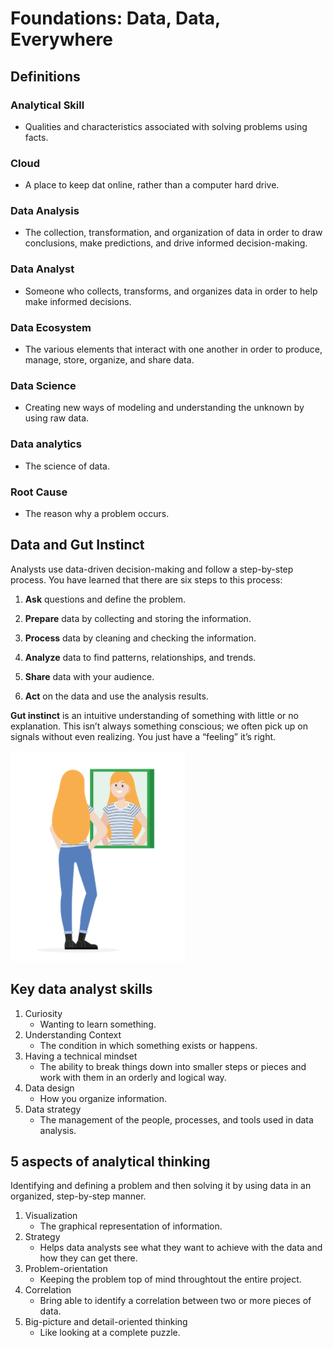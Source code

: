 # Foundations: Data, Data, Everywhere

## Definitions

### Analytical Skill
- Qualities and characteristics associated with solving problems using facts.  
### Cloud
- A place to keep dat online, rather than a computer hard drive.  
### Data Analysis
- The collection, transformation, and organization of data in order to draw conclusions, make predictions, and drive informed decision-making.  

### Data Analyst
- Someone who collects, transforms, and organizes data in order to help make informed decisions.  

### Data Ecosystem
- The various elements that interact with one another in order to produce, manage, store, organize, and share data.  

### Data Science
- Creating new ways of modeling and understanding the unknown by using raw data.  

### Data analytics
- The science of data.  
### Root Cause
- The reason why a problem occurs.
## Data and Gut Instinct

Analysts use data-driven decision-making and follow a step-by-step process. You have learned that there are six steps to this process:

1. **Ask** questions and define the problem.

2. **Prepare** data by collecting and storing the information.

3. **Process** data by cleaning and checking the information.

4. **Analyze** data to find patterns, relationships, and trends.

5. **Share** data with your audience.

6. **Act** on the data and use the analysis results.

**Gut instinct** is an intuitive understanding of something with little or no explanation. This isn’t always something conscious; we often pick up on signals without even realizing. You just have a “feeling” it’s right.  

![Image of a person standing in front of a mirror, smiling at their reflection](https://github.com/chasinggreg/Google-Data-Analytics/blob/master/Foundations/woman_mirror.png)

## Key data analyst skills
1. Curiosity  
   - Wanting to learn something.
2. Understanding Context  
   - The condition in which something exists or happens.
3. Having a technical mindset  
   - The ability to break things down into smaller steps or pieces and work with them in an orderly and logical way.
4. Data design  
   - How you organize information.
5. Data strategy  
   -  The management of the people, processes, and tools used in data analysis.

## 5 aspects of analytical thinking
Identifying and defining a problem and then solving it by using data in an organized, step-by-step manner.  

1. Visualization
   - The graphical representation of information.
2. Strategy
   - Helps data analysts see what they want to achieve with the data and how they can get there.
3. Problem-orientation
   - Keeping the problem top of mind throughtout the entire project.
4. Correlation
   - Bring able to identify a correlation between two or more pieces of data.
5. Big-picture and detail-oriented thinking
   - Like looking at a complete puzzle.

